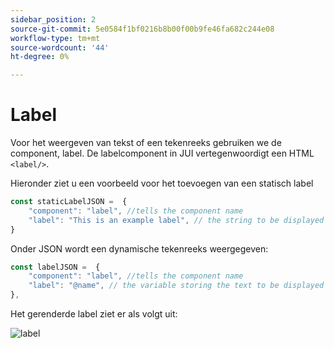 ```yaml
---
sidebar_position: 2
source-git-commit: 5e0584f1bf0216b8b00f00b9fe46fa682c244e08
workflow-type: tm+mt
source-wordcount: '44'
ht-degree: 0%

---
```



# Label

Voor het weergeven van tekst of een tekenreeks gebruiken we de component, label.
De labelcomponent in JUI vertegenwoordigt een HTML `<label/>`.

Hieronder ziet u een voorbeeld voor het toevoegen van een statisch label

```js title="staticLabel.js"
const staticLabelJSON =  {
    "component": "label", //tells the component name
    "label": "This is an example label", // the string to be displayed
}
```

Onder JSON wordt een dynamische tekenreeks weergegeven:

```js title="dynamicLabel.js"
const labelJSON =  {
    "component": "label", //tells the component name
    "label": "@name", // the variable storing the text to be displayed
},
```

Het gerenderde label ziet er als volgt uit:

![label](./imgs/label.png "Label")